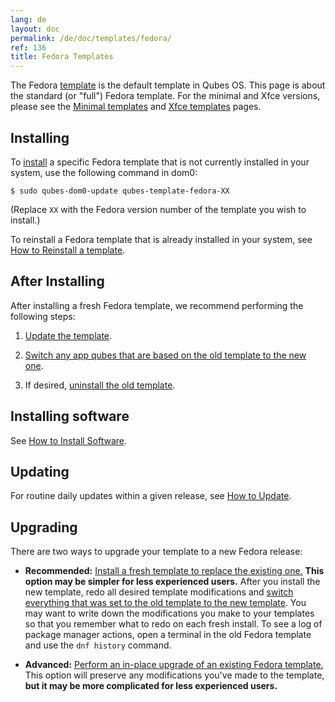 ```yaml
---
lang: de
layout: doc
permalink: /de/doc/templates/fedora/
ref: 136
title: Fedora Templates
---
```


The Fedora [template](/de/doc/templates/) is the default template in Qubes OS. This page is about the standard (or "full") Fedora template. For the minimal and Xfce versions, please see the [Minimal templates](/de/doc/templates/minimal/) and [Xfce templates](/de/doc/templates/xfce/) pages.

## Installing
<a id="installing"></a>

To [install](/de/doc/templates/#installing) a specific Fedora template that is not currently installed in your system, use the following command in dom0:

```
$ sudo qubes-dom0-update qubes-template-fedora-XX
```

   (Replace `XX` with the Fedora version number of the template you wish to install.)

To reinstall a Fedora template that is already installed in your system, see [How to Reinstall a template](/de/doc/reinstall-template/).

## After Installing
<a id="after-installing"></a>

After installing a fresh Fedora template, we recommend performing the following steps:

1. [Update the template](/de/doc/software-update-vm/).

2. [Switch any app qubes that are based on the old template to the new one](/de/doc/templates/#switching).

3. If desired, [uninstall the old template](/de/doc/templates/#uninstalling).

## Installing software
<a id="installing-software"></a>

See [How to Install Software](/de/doc/how-to-install-software/).

## Updating
<a id="updating"></a>

For routine daily updates within a given release, see [How to Update](/de/doc/how-to-update/).

## Upgrading
<a id="upgrading"></a>

There are two ways to upgrade your template to a new Fedora release:

- **Recommended:** [Install a fresh template to replace the existing one.](#installing) **This option may be simpler for less experienced users.** After you install the new template, redo all desired template modifications and [switch everything that was set to the old template to the new template](/de/doc/templates/#switching). You may want to write down the modifications you make to your templates so that you remember what to redo on each fresh install. To see a log of package manager actions, open a terminal in the old Fedora template and use the `dnf history` command.

- **Advanced:** [Perform an in-place upgrade of an existing Fedora template.](/de/doc/template/fedora/upgrade/) This option will preserve any modifications you've made to the template, **but it may be more complicated for less experienced users.**